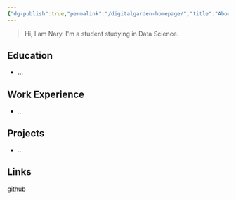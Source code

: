 ```yaml
---
{"dg-publish":true,"permalink":"/digitalgarden-homepage/","title":"About me","tags":["gardenEntry"]}
---
```



> Hi, I am Nary. I'm a student studying in Data Science.

## Education
- ...

## Work Experience
- ...

## Projects
- ...

## Links
[github](https://github.com/machichima)
